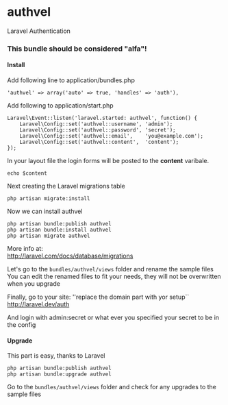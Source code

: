 authvel
=======

Laravel Authentication

### This bundle should be considered "alfa"!

#### Install

Add following line to application/bundles.php

    'authvel' => array('auto' => true, 'handles' => 'auth'),


Add following to application/start.php    

    Laravel\Event::listen('laravel.started: authvel', function() {
        Laravel\Config::set('authvel::username', 'admin');
        Laravel\Config::set('authvel::password', 'secret');
        Laravel\Config::set('authvel::email',    'you@example.com');
        Laravel\Config::set('authvel::content',  'content');
    });

In your layout file the login forms will be posted to the **content** varibale.

    echo $content

Next creating the Laravel migrations table  

    php artisan migrate:install


Now we can install authvel

    php artisan bundle:publish authvel
    php artisan bundle:install authvel
    php artisan migrate authvel

More info at:  
http://laravel.com/docs/database/migrations

Let's go to the ``bundles/authvel/views`` folder and rename the sample files
You can edit the renamed files to fit your needs, they will not be overwritten when you upgrade

Finally, go to your site: ''replace the domain part with yor setup``
    http://laravel.dev/auth  

And login with admin:secret or what ever you specified your secret to be in the config 


#### Upgrade
This part is easy, thanks to Laravel

    php artisan bundle:publish authvel
    php artisan bundle:upgrade authvel
    
Go to the ``bundles/authvel/views`` folder and check for any upgrades to the sample files